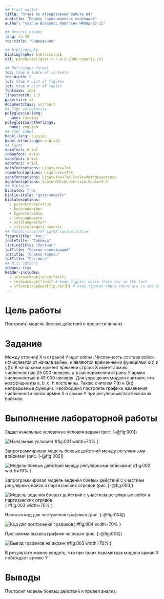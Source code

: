 ```yaml
---
## Front matter
title: "Отчёт по лабораторной работе №4"
subtitle: "Модель гармонических колебаний"
author: "Козлов Всеволод Павлович НФИбд-02-22"

## Generic otions
lang: ru-RU
toc-title: "Содержание"

## Bibliography
bibliography: bib/cite.bib
csl: pandoc/csl/gost-r-7-0-5-2008-numeric.csl

## Pdf output format
toc: true # Table of contents
toc-depth: 2
lof: true # List of figures
lot: true # List of tables
fontsize: 12pt
linestretch: 1.5
papersize: a4
documentclass: scrreprt
## I18n polyglossia
polyglossia-lang:
  name: russian
polyglossia-otherlangs:
  name: english
## I18n babel
babel-lang: russian
babel-otherlangs: english
## Fonts
mainfont: Arial
romanfont: Arial
sansfont: Arial
monofont: Arial
mainfontoptions: Ligatures=TeX
romanfontoptions: Ligatures=TeX
sansfontoptions: Ligatures=TeX,Scale=MatchLowercase
monofontoptions: Scale=MatchLowercase,Scale=0.9
## Biblatex
biblatex: true
biblio-style: "gost-numeric"
biblatexoptions:
  - parentracker=true
  - backend=biber
  - hyperref=auto
  - language=auto
  - autolang=other*
  - citestyle=gost-numeric
## Pandoc-crossref LaTeX customization
figureTitle: "Рис."
tableTitle: "Таблица"
listingTitle: "Листинг"
lofTitle: "Список иллюстраций"
lotTitle: "Список таблиц"
lolTitle: "Листинги"
## Misc options
indent: true
header-includes:
  - \usepackage{indentfirst}
  - \usepackage{float} # keep figures where there are in the text
  - \floatplacement{figure}{H} # keep figures where there are in the text
---
```


# Цель работы

Построить модель боевых действий и провести анализ.

# Задание

Между страной Х и страной У идет война. Численность состава войск
исчисляется от начала войны, и являются временными функциями x(t) и y(t). В
начальный момент времени страна Х имеет армию численностью 25 000 человек, а
в распоряжении страны У армия численностью в 45 000 человек. Для упрощения
модели считаем, что коэффициенты a, b, c, h постоянны. Также считаем P(t) и Q(t) непрерывные функции.
Необходимо построить графики изменения численности войск армии Х и армии У при регулярных/партизанских войсках.

# Выполнение лабораторной работы

Задал начальные условия из условия задачи (рис. [-@fig:001])

![Начальные условия](image/1.png){ #fig:001 width=70% }

Запрограммировал модель боевых действий между регулярными войсками (рис. [-@fig:002])

![Модель боевых действий между регулярными войсками](image/2.png){ #fig:002 width=70% }

Запрограммировал модель ведения боевых действий с участием регулярных войск и партизанских отрядов  (рис. [-@fig:003])

![Модель ведения боевых действий с участием регулярных войск и партизанских отрядов](image/3.png){ #fig:003 width=70% }

Написал код для построения графиков (рис. [-@fig:004])

![Код для построения графиков](image/4.png){ #fig:004 width=70% }

Программа вывела графики на экран (рис. [-@fig:005])

![Вывод графиков на экран](image/5.png){ #fig:005 width=70% }

В результате можно увидеть, что при таких параметрах модели армия $X$ побеждает армию $Y$

# Выводы

Построил модель боевых действий и провел анализ.